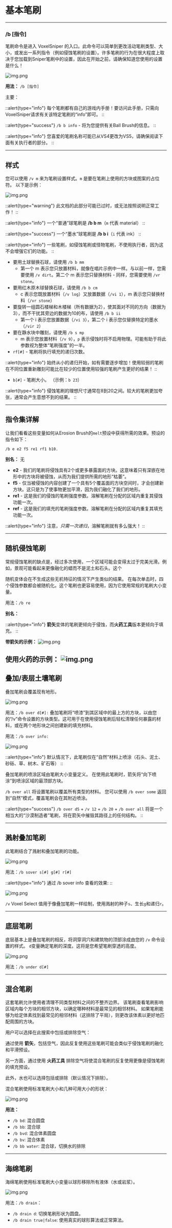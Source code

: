 # 基本笔刷

---
### **/b [指令]**

笔刷命令是进入 VoxelSniper 的入口。此命令可以简单到更改活动笔刷类型、大小，或发出一系列指令（例如侵蚀笔刷的设置）。许多笔刷的行为在很大程度上取决于您加载到Sniper笔刷中的设置，因此在开始之前，请确保知道您使用的设置是什么！

![img.png](images/Commands/brush.png)

**用法：** `/b [指令]`

主要：

::alert{type="info"}
每个笔刷都有自己的游戏内手册！要访问此手册，只需向VoxelSniper请求有关该特定笔刷的“info”即可。
::

::alert{type="success"}
`/b b info` - 将为您提供有关Ball Brush的信息。
::

::alert{type="info"}
您喜爱的笔刷名称可能已从VS4更改为VS5，请确保阅读下面有关执行者的部分。
::

---

## 样式

您可以使用 `/v m` 来为笔刷设置样式。`m` 是要在笔刷上使用的方块或图案的占位符。
以下是示例：

![img.png](images/Commands/performerExample.png)


::alert{type="warning"}
此文档的此部分可能已过时，或无法按照说明正常工作！
::

::alert{type="info"}
一个“普通”球笔刷是 **/b b m**（`m` 代表 material）
::

::alert{type="success"}
一个“墨水”球笔刷是 **/b b i**（`i` 代表 ink）
::

::alert{type="info"}
一些笔刷，如侵蚀笔刷或怪物笔刷，不使用执行者，因为这不会增强它们的功能。
::

* 要用土球替换石球，请使用 `/b b mm`
    * 第一个 m 表示您只放置材料，就像在唱片示例中一样。与以前一样，您需要使用 `/v dirt`。第二个 m 表示您只替换材料 - 同样，您需要使用 `/vr stone`。
* 要用红木原木球替换石球，请使用 `/b b cm`
    * c 表示您既放置材料（`/v log`）又放置数据（`/vi 1`），m 表示您只替换材料（`/vr stone`）
* 要旋转一组圆石楼梯和木楼梯（所有数据为2），使其面对不同的方向（数据为3），而不干扰其旁边的数据为10的布，请使用 `/b b ii`
    * 第一个 i 表示您放置数据（`/vi 3`），第二个 i 表示您仅替换特定的墨水（`/vir 2`）
* 要在静水块中雕刻，请使用 `/b s mp`
    * m 表示您放置材料（`/v 9`），`p` 表示侵蚀时将不启用物理。可能有助于将此参数视为整体“笔刷强度”的一半。
* `rf[#]` - 笔刷将执行填充的递归次数。

::alert{type="info"}
始终从小的递归开始，如有需要逐步增加！使用较弱的笔刷在不同位置重新雕刻可能比在较少的位置使用较强的笔刷产生更好的结果！
::

* `b[#]` - 笔刷大小。 （示例：`b 23`）

::alert{type="info"}
侵蚀笔刷的理想尺寸通常在8到20之间。较大的笔刷更加夸张，通常会产生意想不到的结果。
::

---

## 指令集详解
让我们看看这些变量如何从Erosion Brush的`melt`预设中获得所需的效果。预设的指令如下：

`/b e e2 f5 re1 rf1 b10.`

**别名：** 无


* **e2** - 我们的笔刷将侵蚀具有2个或更多暴露面的方块。这意味着只有深嵌在地形中的方块将被侵蚀，从而为我们提供所需的地形“枯萎”。
* **f5** - 仅当被侵蚀的内容创建了一个具有5个覆盖面的方块空间时，才会创建新方块。这只是为了使事物更加平滑，因为我们融化了我们的地形。
* **re1** - 这是我们的侵蚀的笔刷强度参数。溶解笔刷在分配的区域内重复其侵蚀功能一次。
* **ref** - 这是我们的填充的笔刷强度参数。溶解笔刷在分配的区域内重复其填充功能一次。

::alert{type="info"}
注意，*只需一次递归*，溶解笔刷就有多么强大！
::

---

## 随机侵蚀笔刷
常规侵蚀笔刷的缺点是，经过多次使用，一个区域可能会变得太过于完美光滑。例如，景观可能看起来更像融化的蜡而不是泥土和石头。这个

随机变体会在不生成这些无机特征的情况下产生类似的结果。
在每次单击时，四个侵蚀参数都会被随机化。这个笔刷也更容易使用，因为它使用常规的笔刷大小变量。

用法：`/b re`

**别名：**


::alert{type="info"}
**箭矢**变体的笔刷更倾向于侵蚀，而**火药工具**版本更倾向于填充。
::

**带箭矢的示例：**
![img.png](images/Commands/randomErodeArrow.png)

**使用火药的示例：**
![img.png](images/Commands/randomErodeGunpowder.png)
---

## 叠加/表层土壤笔刷

叠加笔刷会覆盖现有地形。

![img.png](images/Commands/bOverlay.png)

用法：`/b over d[#]:` 
叠加笔刷将“喷漆”到其区域中的最上方的方块，以由您的“/v”命令设置的方块类型。这可用于在使用侵蚀笔刷后轻松清理任何暴露的材料，或在两个地形块之间创建新的填充材料。

用法：`/b over info:`

![img.png](images/Commands/overlayInfo.png)


::alert{type="info"}
默认情况下，此笔刷仅在“自然”材料上喷涂（石头、泥土、砂砾、草、树木、矿石等）
::

叠加笔刷的喷涂区域由笔刷大小变量定义。
在使用此笔刷时，箭矢将“向下喷涂”到喷涂区域的最顶部方块。

`/b over all` 将设置笔刷以覆盖所有类型的材料。
您可以使用 `/b over some` 返回到“自然”模式，覆盖笔刷会在其附近喷涂。

::alert{type="success"}
`/b over d5` + `/v 12` + `/b 20` + `/b over all` 将是一个相当大的“沙漠制造者”笔刷，将在箭矢中摧毁其路径上的任何结构。
::

---

## 溅射叠加笔刷

此笔刷结合了溅射和叠加笔刷的功能。

![img.png](images/Commands/splatterOverlay.png)

用法：`/b sover s[#] g[#] r[#]`


::alert{type="info"} 通过 /b sover info 查看的效果: ::

![img.png](images/Commands/splatterOverlayInfo.png)

`/v` Voxel Select 值用于像叠加笔刷一样绘制，使用溅射的种子`s`、生长`g`和递归`r`。

---

## 底层笔刷
底层基本上是叠加笔刷的相反，将洞穿洞穴和建筑物的顶部涂成由您的 `/v` 命令设置的样式。 `d`变量确定笔刷的深度。这将是您希望笔刷穿透的高度。

![img.png](images/Commands/underlayInfo.png)

用法：`/b under d[#]`

---
## 混合笔刷

这套笔刷允许使用者清理不同类型材料之间的不整齐边界。
该笔刷查看笔刷影响区域内每个方块的相邻方块，以确定哪种材料是最常见的相邻材料。
如果笔刷能够为给定体素找到最常见的相邻材料（这排除了平局），则更改该体素以更好地匹配周围的方块。

用户可以选择在此搜索中包括或排除空气：

通过使用 **箭矢**，包括空气，因此反复使用这些笔刷可能会类似于侵蚀笔刷的融化和平滑预设。

另一方面，通过使用 **火药工具** 排除空气将使混合笔刷的反复使用更像是侵蚀笔刷的填充预设。

此外，水也可以选择包括或排除（默认情况下排除）。

混合笔刷使用标准笔刷大小和几种可用大小的形状：

![img.png](images/Commands/blendBall.png)

**用法：**
* `/b bd`: 混合圆盘
* `/b bb`: 混合球
* `/b bvd`: 混合体素圆盘
* `/b bv`: 混合体素
* `/b bb water`: 混合球，切换水的排除

---

## 海绵笔刷

海绵笔刷使用标准笔刷大小变量以球形移除所有液体（水或岩浆）。

![img.png](images/Commands/drain.png)

用法：`/b drain`：

* `/b drain d`: 切换笔刷形状为圆盘。
* `/b drain true|false`: 使用真实的球形算法或正常算法。